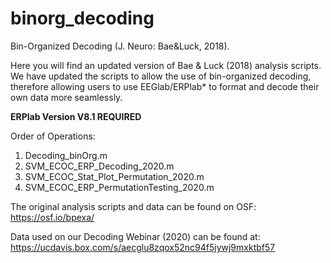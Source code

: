 # binorg_decoding
Bin-Organized Decoding (J. Neuro: Bae&amp;Luck, 2018). 

Here you will find an updated version of Bae & Luck (2018) analysis scripts.  We have updated the scripts to allow the use of bin-organized decoding, therefore allowing users to use EEGlab/ERPlab* to format and decode their own data more seamlessly. 

**ERPlab Version V8.1 REQUIRED**

Order of Operations:
1. Decoding_binOrg.m
2. SVM_ECOC_ERP_Decoding_2020.m
3. SVM_ECOC_Stat_Plot_Permutation_2020.m 
4. SVM_ECOC_ERP_PermutationTesting_2020.m

The original analysis scripts and data can be found on OSF: 
https://osf.io/bpexa/

Data used on our Decoding Webinar (2020) can be found at:
https://ucdavis.box.com/s/aecglu8zqox52nc94f5jywj9mxktbf57
